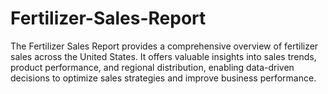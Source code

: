 # Fertilizer-Sales-Report
The Fertilizer Sales Report provides a comprehensive overview of fertilizer sales across the United States. It offers valuable insights into sales trends, product performance, and regional distribution, enabling data-driven decisions to optimize sales strategies and improve business performance.
